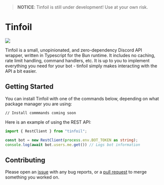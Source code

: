 > **NOTICE**: Tinfoil is still under development! Use at your own risk.

# Tinfoil
[![](https://dcbadge.vercel.app/api/server/CXhCTscDfc)](https://discord.gg/CXhCTscDfc)

Tinfoil is a small, unopinionated, and zero-dependency Discord API wrapper, written in Typescript for the Bun runtime. It includes no caching, rate limit handling, command handlers, etc. It is up to you to implement everything you need for your bot - tinfoil simply makes interacting with the API a bit easier.

## Getting Started
You can install Tinfoil with one of the commands below, depending on what package manager you are using:
```
// Install commmands coming soon
```

Here is an example of using the REST API:
```ts
import { RestClient } from "tinfoil";

const bot = new RestClient(process.env.BOT_TOKEN as string);
console.log(await bot.users.me.get()) // Logs bot information
```

## Contributing

Please open an [issue](https://github.com/bremea/tinfoil/issues/new) with any bug reports, or a [pull request](https://github.com/bremea/tinfoil/compare) to merge something you worked on.
